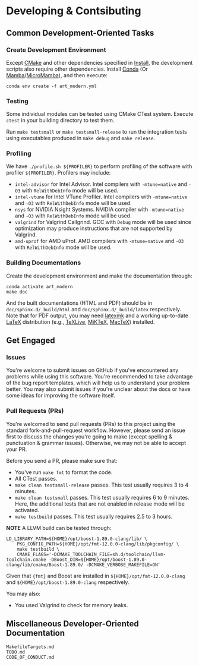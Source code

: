 # Developing \& Contsibuting

## Common Development-Oriented Tasks

### Create Development Environment

Except [CMake](https://cmake.org) and other dependencies specified in [Install](Install.md), the development scripts also require other dependencies. Install [Conda](https://docs.conda.io/en/latest/) (Or [Mamba](https://mamba.readthedocs.io/en/latest/)/[MicroMamba](https://mamba.readthedocs.io/en/latest/micromamba.html)), and then execute:

```shell
conda env create -f art_modern.yml
```

### Testing

Some individual modules can be tested using CMake CTest system. Execute `ctest` in your building directory to test them.

Run `make testsmall` or `make testsmall-release` to run the integration tests using executables produced in `make debug` and `make release`.

### Profiling

We have `./profile.sh ${PROFILER}` to perform profiling of the software with profiler `${PROFILER}`. Profilers may include:

- `intel-advisor` for Intel Advisor. Intel compilers with `-mtune=native` and `-O3` with `RelWithDebInfo` mode will be used.
- `intel-vtune` for Intel VTune Profiler. Intel compilers with `-mtune=native` and `-O3` with `RelWithDebInfo` mode will be used.
- `nsys` for NVIDIA Nsight Systems. NVIDIA compiler with `-mtune=native` and `-O3` with `RelWithDebInfo` mode will be used.
- `valgrind` for Valgrind Callgrind. GCC with `Debug` mode will be used since optimization may produce instructions that are not supported by Valgrind.
- `amd-uprof` for AMD uProf. AMD compilers with `-mtune=native` and `-O3` with `RelWithDebInfo` mode will be used.

### Building Documentations

Create the development environment and make the documentation through:

```shell
conda activate art_modern
make doc
```

And the built documentations (HTML and PDF) should be in `doc/sphinx.d/_build/html` and `doc/sphinx.d/_build/latex` respectively. Note that for PDF output, you may need [latexmk](https://www.ctan.org/pkg/latexmk) and a working up-to-date [LaTeX](https://www.latex-project.org) distribution (e.g., [TeXLive](https://www.tug.org/texlive/), [MiKTeX](https://miktex.org/), [MacTeX](https://tug.org/mactex/)) installed.

## Get Engaged

### Issues

You're welcome to submit issues on GitHub if you've encountered any problems while using this software. You're recommended to take advantage of the bug report templates, which will help us to understand your problem better. You may also submit issues if you're unclear about the docs or have some ideas for improving the software itself.

### Pull Requests (PRs)

You're welcomed to send pull requests (PRs) to this project using the standard fork-and-pull-request workflow. However, please send an issue first to discuss the changes you're going to make (except spelling \& punctuation \& grammar issues). Otherwise, we may not be able to accept your PR.

Before you send a PR, please make sure that:

- You've run `make fmt` to format the code.
- All CTest passes.
- `make clean testsmall-release` passes. This test usually requires 3 to 4 minutes.
- `make clean testsmall` passes. This test usually requires 6 to 9 minutes. Here, the additional tests that are not enabled in release mode will be activated.
- `make testbuild` passes. This test usually requires 2.5 to 3 hours.

**NOTE** A LLVM build can be tested through:

```shell
LD_LIBRARY_PATH=${HOME}/opt/boost-1.89.0-clang/lib/ \
    PKG_CONFIG_PATH=${HOME}/opt/fmt-12.0.0-clang/lib/pkgconfig/ \
    make testbuild \
    CMAKE_FLAGS='-DCMAKE_TOOLCHAIN_FILE=sh.d/toolchain/llvm-toolchain.cmake -DBoost_DIR=${HOME}/opt/boost-1.89.0-clang/lib/cmake/Boost-1.89.0/ -DCMAKE_VERBOSE_MAKEFILE=ON'
```

Given that `{fmt}` and Boost are installed in `${HOME}/opt/fmt-12.0.0-clang` and `${HOME}/opt/boost-1.89.0-clang` respectively.

You may also:

- You used Valgrind to check for memory leaks.

## Miscellaneous Developer-Oriented Documentation

```{toctree}
MakefileTargets.md
TODO.md
CODE_OF_CONDUCT.md
```
